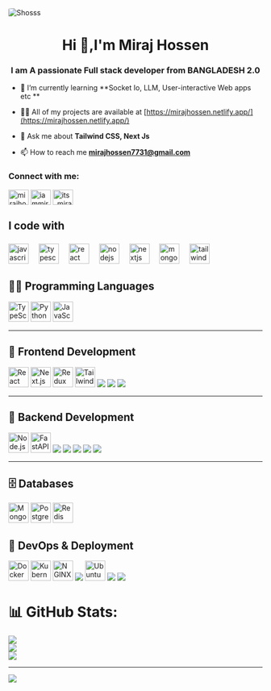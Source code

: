<picture>
  <source media="(prefers-color-scheme: dark)" srcset="https://res.cloudinary.com/djnlyzsmv/image/upload/v1715837726/resdium-assets/1696686086881_qiscza.jpg">
  <source media="(prefers-color-scheme: light)" srcset="https://res.cloudinary.com/djnlyzsmv/image/upload/v1715837726/resdium-assets/1696686086881_qiscza.jpg">
  <img  style="border-radius: 10%;" alt="Shosss" src="https://res.cloudinary.com/dicnezd6a/image/upload/v1689787852/New_github_cover_anoq0u.jpg">
</picture>

<h1 align="center">Hi 👋,I'm Miraj Hossen</h1>
<h3 align="center"> I  am A passionate Full stack developer from BANGLADESH 2.0 </h3>

- 🌱 I’m currently learning **Socket Io, LLM, User-interactive Web apps etc **

- 👨‍💻 All of my projects are available at [https://mirajhossen.netlify.app/](https://mirajhossen.netlify.app/)

- 💬 Ask me about **Tailwind CSS, Next Js**

- 📫 How to reach me **mirajhossen7731@gmail.com**



<h3 align="left">Connect with me:</h3>
<p align="left">
<a href="https://linkedin.com/in/mirajhossen" target="blank"><img align="center" src="https://raw.githubusercontent.com/rahuldkjain/github-profile-readme-generator/master/src/images/icons/Social/linked-in-alt.svg" alt="mirajhossen" height="30" width="40" /></a>
<a href="https://www.facebook.com/mirajhosssen/" target="blank"><img align="center" src="https://raw.githubusercontent.com/rahuldkjain/github-profile-readme-generator/master/src/images/icons/Social/facebook.svg" alt="iammirajhossen" height="30" width="40" /></a>
<a href="https://instagram.com/its_miraz_" target="blank"><img align="center" src="https://raw.githubusercontent.com/rahuldkjain/github-profile-readme-generator/master/src/images/icons/Social/instagram.svg" alt="its_miraz_" height="30" width="40" /></a>
</p>

###

<h2 align="left">I code with</h2>

###

<div align="left">
  <img src="https://cdn.jsdelivr.net/gh/devicons/devicon/icons/javascript/javascript-original.svg" height="40" alt="javascript logo"  />
  <img width="12" />
  <img src="https://cdn.jsdelivr.net/gh/devicons/devicon/icons/typescript/typescript-original.svg" height="40" alt="typescript logo"  />
  <img width="12" />
  <img src="https://cdn.jsdelivr.net/gh/devicons/devicon/icons/react/react-original.svg" height="40" alt="react logo"  />
  <img width="12" />
  <img src="https://cdn.jsdelivr.net/gh/devicons/devicon/icons/nodejs/nodejs-original.svg" height="40" alt="nodejs logo"  />
  <img width="12" />
  <img src="https://skillicons.dev/icons?i=nextjs" height="40" alt="nextjs logo"  />
  <img width="12" />
  <img src="https://cdn.jsdelivr.net/gh/devicons/devicon/icons/mongodb/mongodb-original.svg" height="40" alt="mongodb logo"  />
  <img width="12" />
  <img src="https://cdn.simpleicons.org/tailwindcss/06B6D4" height="40" alt="tailwindcss logo"  />
</div>

###




## 🧑‍💻 Programming Languages

<p align="left">
  <img src="https://cdn.jsdelivr.net/gh/devicons/devicon/icons/typescript/typescript-original.svg" title="TypeScript" width="40" />
  <img src="https://cdn.jsdelivr.net/gh/devicons/devicon/icons/python/python-original.svg" title="Python" width="40" />
  <img src="https://cdn.jsdelivr.net/gh/devicons/devicon/icons/javascript/javascript-original.svg" title="JavaScript" width="40" />
</p>

---

## 🎨 Frontend Development

<p align="left">
  <img src="https://cdn.jsdelivr.net/gh/devicons/devicon/icons/react/react-original.svg" title="React" width="40" />
  <img src="https://cdn.jsdelivr.net/gh/devicons/devicon/icons/nextjs/nextjs-original.svg" title="Next.js" width="40" />
  <img src="https://cdn.jsdelivr.net/gh/devicons/devicon/icons/redux/redux-original.svg" title="Redux" width="40" />
  <img src="https://cdn.jsdelivr.net/gh/devicons/devicon/icons/tailwindcss/tailwindcss-plain.svg" title="Tailwind CSS" width="40" />
  <img src="https://img.shields.io/badge/TanStack_Query-%23FF4154?style=flat&logo=react-query&logoColor=white" />
  <img src="https://img.shields.io/badge/Vite-%23646CFF?style=flat&logo=vite&logoColor=white" />
  <img src="https://img.shields.io/badge/PWA-4682B4?style=flat&logo=pwa&logoColor=white" />
</p>

---

## 🧰 Backend Development

<p align="left">
  <img src="https://cdn.jsdelivr.net/gh/devicons/devicon/icons/nodejs/nodejs-original.svg" title="Node.js" width="40" />
  <img src="https://cdn.jsdelivr.net/gh/devicons/devicon/icons/fastapi/fastapi-original.svg" title="FastAPI" width="40" />
  <img src="https://img.shields.io/badge/Mongoose-%2347A248?style=flat&logo=mongoose&logoColor=white" />
  <img src="https://img.shields.io/badge/Prisma-2D3748?style=flat&logo=prisma&logoColor=white" />
  <img src="https://img.shields.io/badge/Kafka-231F20?style=flat&logo=apachekafka&logoColor=white" />
  <img src="https://img.shields.io/badge/Socket.IO-010101?style=flat&logo=socketdotio&logoColor=white" />
  <img src="https://img.shields.io/badge/Nodemailer-24292E?style=flat&logo=maildotru&logoColor=white" />
</p>

---

## 🗄️ Databases

<p align="left">
  <img src="https://cdn.jsdelivr.net/gh/devicons/devicon/icons/mongodb/mongodb-original.svg" title="MongoDB" width="40" />
  <img src="https://cdn.jsdelivr.net/gh/devicons/devicon/icons/postgresql/postgresql-original.svg" title="PostgreSQL" width="40" />
  <img src="https://cdn.jsdelivr.net/gh/devicons/devicon/icons/redis/redis-original.svg" title="Redis" width="40" />
</p>

## 🐳 DevOps & Deployment

<p align="left">
  <img src="https://cdn.jsdelivr.net/gh/devicons/devicon/icons/docker/docker-original.svg" title="Docker" width="40" />
  <img src="https://cdn.jsdelivr.net/gh/devicons/devicon/icons/kubernetes/kubernetes-plain.svg" title="Kubernetes" width="40" />
  <img src="https://cdn.jsdelivr.net/gh/devicons/devicon/icons/nginx/nginx-original.svg" title="NGINX" width="40" />
  <img src="https://img.shields.io/badge/PM2-2B037A?style=flat&logo=npm&logoColor=white" />
  <img src="https://cdn.jsdelivr.net/gh/devicons/devicon/icons/ubuntu/ubuntu-plain.svg" title="Ubuntu" width="40" />
  <img src="https://img.shields.io/badge/GitHub%20Actions-2088FF?style=flat&logo=githubactions&logoColor=white" />
  <img src="https://img.shields.io/badge/VPS-2E3A59?style=flat&logo=linux&logoColor=white" />
</p>


###

###
# 📊 GitHub Stats:
![](https://github-readme-stats.vercel.app/api/top-langs/?username=itsmiraz&theme=dark&hide_border=false&include_all_commits=false&count_private=false&layout=compact) <br/> 
![](https://github-readme-stats.vercel.app/api?username=itsmiraz&theme=dark&hide_border=false&include_all_commits=false&count_private=false) <br/>
![](https://nirzak-streak-stats.vercel.app/?user=itsmiraz&theme=dark&hide_border=false)<br/>


---
[![](https://visitcount.itsvg.in/api?id=itsmiraz&icon=0&color=0)](https://visitcount.itsvg.in)


###

<!--
**itsmiraz/itsmiraz** is a ✨ _special_ ✨ repository because its `README.md` (this file) appears on your GitHub profile.

Here are some ideas to get you started:

- 🔭 I’m currently working on ...
- 🌱 I’m currently learning ...
- 👯 I’m looking to collaborate on ...
- 🤔 I’m looking for help with ...
- 💬 Ask me about ...
- 📫 How to reach me: ...
- 😄 Pronouns: ...
- ⚡ Fun fact: ...
-->
